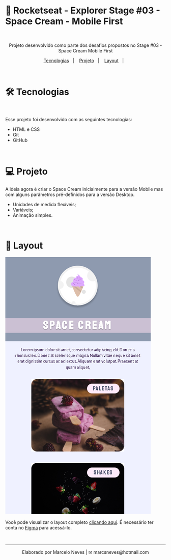 
</br>
</br>

# 🚀 Rocketseat - Explorer Stage #03 - Space Cream - Mobile First

</br>


<p align="center">
Projeto desenvolvido como parte dos desafios propostos no Stage #03 - Space Cream Mobile First
</p>

<p align="center">
  <a href="#-tecnologias">Tecnologias</a>&nbsp;&nbsp;&nbsp;|&nbsp;&nbsp;&nbsp;
  <a href="#-projeto">Projeto</a>&nbsp;&nbsp;&nbsp;|&nbsp;&nbsp;&nbsp;
  <a href="#-layout">Layout</a>&nbsp;&nbsp;&nbsp;|&nbsp;&nbsp;&nbsp;
</p>

<br>

# 🛠 Tecnologias
</br>

Esse projeto foi desenvolvido com as seguintes tecnologias:

- HTML e CSS
- Git
- GitHub

</br>

# 💻 Projeto

A ideia agora é criar o Space Cream inicialmente para a versão Mobile mas com alguns parâmetros pré-definidos para a versão Desktop.

* Unidades de medida flexíveis;
* Variáveis;
* Animação simples.

</br>

# 🔖 Layout

![preview](./preview/preview.png)


Você pode visualizar o layout completo [clicando aqui](https://www.figma.com/file/Z8MWHA00GSsRDJjGjrtl8p/Stage-03---Mobile-First-(Copy)?node-id=0%3A1&t=LctupSSTWmPhFkSP-0). É necessário ter conta no [Figma](https://figma.com) para acessá-lo.

</br>

---
<p align="center">
  Elaborado por Marcelo Neves | ✉ marcsneves@hotmail.com
</p> 
